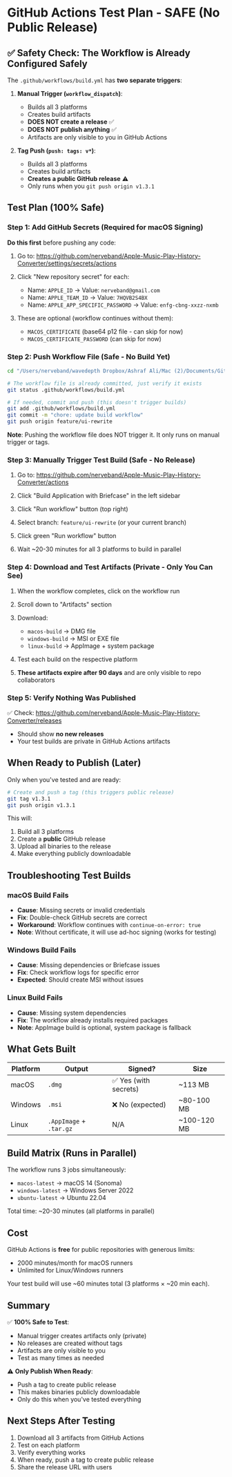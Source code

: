 # GitHub Actions Test Plan - SAFE (No Public Release)

## ✅ Safety Check: The Workflow is Already Configured Safely

The `.github/workflows/build.yml` has **two separate triggers**:

1. **Manual Trigger (`workflow_dispatch`)**:
   - Builds all 3 platforms
   - Creates build artifacts
   - **DOES NOT create a release** ✅
   - **DOES NOT publish anything** ✅
   - Artifacts are only visible to you in GitHub Actions

2. **Tag Push (`push: tags: v*`)**:
   - Builds all 3 platforms
   - Creates build artifacts
   - **Creates a public GitHub release** ⚠️
   - Only runs when you `git push origin v1.3.1`

## Test Plan (100% Safe)

### Step 1: Add GitHub Secrets (Required for macOS Signing)

**Do this first** before pushing any code:

1. Go to: https://github.com/nerveband/Apple-Music-Play-History-Converter/settings/secrets/actions

2. Click "New repository secret" for each:
   - Name: `APPLE_ID` → Value: `nerveband@gmail.com`
   - Name: `APPLE_TEAM_ID` → Value: `7HQVB2S4BX`
   - Name: `APPLE_APP_SPECIFIC_PASSWORD` → Value: `enfg-cbng-xxzz-nxmb`

3. These are optional (workflow continues without them):
   - `MACOS_CERTIFICATE` (base64 p12 file - can skip for now)
   - `MACOS_CERTIFICATE_PASSWORD` (can skip for now)

### Step 2: Push Workflow File (Safe - No Build Yet)

```bash
cd "/Users/nerveband/wavedepth Dropbox/Ashraf Ali/Mac (2)/Documents/GitHub/Apple-Music-Play-History-Converter"

# The workflow file is already committed, just verify it exists
git status .github/workflows/build.yml

# If needed, commit and push (this doesn't trigger builds)
git add .github/workflows/build.yml
git commit -m "chore: update build workflow"
git push origin feature/ui-rewrite
```

**Note**: Pushing the workflow file does NOT trigger it. It only runs on manual trigger or tags.

### Step 3: Manually Trigger Test Build (Safe - No Release)

1. Go to: https://github.com/nerveband/Apple-Music-Play-History-Converter/actions

2. Click "Build Application with Briefcase" in the left sidebar

3. Click "Run workflow" button (top right)

4. Select branch: `feature/ui-rewrite` (or your current branch)

5. Click green "Run workflow" button

6. Wait ~20-30 minutes for all 3 platforms to build in parallel

### Step 4: Download and Test Artifacts (Private - Only You Can See)

1. When the workflow completes, click on the workflow run

2. Scroll down to "Artifacts" section

3. Download:
   - `macos-build` → DMG file
   - `windows-build` → MSI or EXE file
   - `linux-build` → AppImage + system package

4. Test each build on the respective platform

5. **These artifacts expire after 90 days** and are only visible to repo collaborators

### Step 5: Verify Nothing Was Published

✅ Check: https://github.com/nerveband/Apple-Music-Play-History-Converter/releases
- Should show **no new releases**
- Your test builds are private in GitHub Actions artifacts

## When Ready to Publish (Later)

Only when you've tested and are ready:

```bash
# Create and push a tag (this triggers public release)
git tag v1.3.1
git push origin v1.3.1
```

This will:
1. Build all 3 platforms
2. Create a **public** GitHub release
3. Upload all binaries to the release
4. Make everything publicly downloadable

## Troubleshooting Test Builds

### macOS Build Fails
- **Cause**: Missing secrets or invalid credentials
- **Fix**: Double-check GitHub secrets are correct
- **Workaround**: Workflow continues with `continue-on-error: true`
- **Note**: Without certificate, it will use ad-hoc signing (works for testing)

### Windows Build Fails
- **Cause**: Missing dependencies or Briefcase issues
- **Fix**: Check workflow logs for specific error
- **Expected**: Should create MSI without issues

### Linux Build Fails
- **Cause**: Missing system dependencies
- **Fix**: The workflow already installs required packages
- **Note**: AppImage build is optional, system package is fallback

## What Gets Built

| Platform | Output | Signed? | Size |
|----------|--------|---------|------|
| macOS | `.dmg` | ✅ Yes (with secrets) | ~113 MB |
| Windows | `.msi` | ❌ No (expected) | ~80-100 MB |
| Linux | `.AppImage` + `.tar.gz` | N/A | ~100-120 MB |

## Build Matrix (Runs in Parallel)

The workflow runs 3 jobs simultaneously:
- `macos-latest` → macOS 14 (Sonoma)
- `windows-latest` → Windows Server 2022
- `ubuntu-latest` → Ubuntu 22.04

Total time: ~20-30 minutes (all platforms in parallel)

## Cost

GitHub Actions is **free** for public repositories with generous limits:
- 2000 minutes/month for macOS runners
- Unlimited for Linux/Windows runners

Your test build will use ~60 minutes total (3 platforms × ~20 min each).

## Summary

✅ **100% Safe to Test**:
- Manual trigger creates artifacts only (private)
- No releases are created without tags
- Artifacts are only visible to you
- Test as many times as needed

⚠️ **Only Publish When Ready**:
- Push a tag to create public release
- This makes binaries publicly downloadable
- Only do this when you've tested everything

## Next Steps After Testing

1. Download all 3 artifacts from GitHub Actions
2. Test on each platform
3. Verify everything works
4. When ready, push a tag to create public release
5. Share the release URL with users
